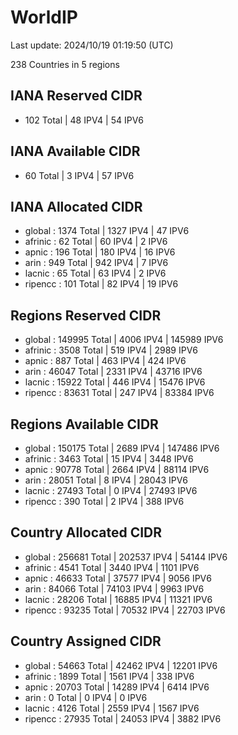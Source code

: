 # WorldIP

Last update: 2024/10/19 01:19:50 (UTC)

238 Countries in 5 regions

## IANA Reserved CIDR

- 102 Total | 48 IPV4 | 54 IPV6

## IANA Available CIDR

- 60 Total | 3 IPV4 | 57 IPV6

## IANA Allocated CIDR

- global : 1374 Total | 1327 IPV4 | 47 IPV6
- afrinic : 62 Total | 60 IPV4 | 2 IPV6
- apnic : 196 Total | 180 IPV4 | 16 IPV6
- arin : 949 Total | 942 IPV4 | 7 IPV6
- lacnic : 65 Total | 63 IPV4 | 2 IPV6
- ripencc : 101 Total | 82 IPV4 | 19 IPV6

## Regions Reserved CIDR

- global : 149995 Total | 4006 IPV4 | 145989 IPV6
- afrinic : 3508 Total | 519 IPV4 | 2989 IPV6
- apnic : 887 Total | 463 IPV4 | 424 IPV6
- arin : 46047 Total | 2331 IPV4 | 43716 IPV6
- lacnic : 15922 Total | 446 IPV4 | 15476 IPV6
- ripencc : 83631 Total | 247 IPV4 | 83384 IPV6

## Regions Available CIDR

- global : 150175 Total | 2689 IPV4 | 147486 IPV6
- afrinic : 3463 Total | 15 IPV4 | 3448 IPV6
- apnic : 90778 Total | 2664 IPV4 | 88114 IPV6
- arin : 28051 Total | 8 IPV4 | 28043 IPV6
- lacnic : 27493 Total | 0 IPV4 | 27493 IPV6
- ripencc : 390 Total | 2 IPV4 | 388 IPV6

## Country Allocated CIDR

- global : 256681 Total | 202537 IPV4 | 54144 IPV6
- afrinic : 4541 Total | 3440 IPV4 | 1101 IPV6
- apnic : 46633 Total | 37577 IPV4 | 9056 IPV6
- arin : 84066 Total | 74103 IPV4 | 9963 IPV6
- lacnic : 28206 Total | 16885 IPV4 | 11321 IPV6
- ripencc : 93235 Total | 70532 IPV4 | 22703 IPV6

## Country Assigned CIDR

- global : 54663 Total | 42462 IPV4 | 12201 IPV6
- afrinic : 1899 Total | 1561 IPV4 | 338 IPV6
- apnic : 20703 Total | 14289 IPV4 | 6414 IPV6
- arin : 0 Total | 0 IPV4 | 0 IPV6
- lacnic : 4126 Total | 2559 IPV4 | 1567 IPV6
- ripencc : 27935 Total | 24053 IPV4 | 3882 IPV6
